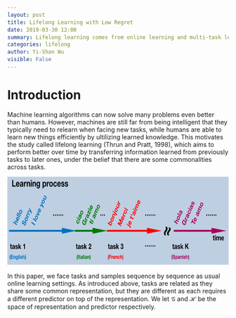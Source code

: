 ```yaml
---
layout: post
title: Lifelong Learning with Low Regret
date: 2019-03-30 12:00
summary: Lifelong learning comes from online learning and multi-task learning. We face tasks and samples sequence by sequence as usual online learning settings. However, there are more than one task which makes learning more difficult.
categories: lifelong
author: Yi-Shan Wu
visible: False
---
```


# Introduction

Machine learning algorithms can now solve many problems even better than humans. However, machines are still far from being intelligent that they typically need to relearn when facing new tasks, while humans are able to learn new things efficiently by ultilizing learned knowledge. This motivates the study called lifelong learning (Thrun and Pratt, 1998), which aims to perform better over time by transferring information learned from previously tasks to later ones, under the belief that there are some commonalities across tasks.

<center class="half">
  <img src="/images/lifelong/Lifelong.png" width="800" height="200" />
</center>

In this paper, we face tasks and samples sequence by sequence as usual online learning settings. As introduced above, tasks are related as they share some common representation, but they are different as each requires a different predictor on top of the representation. We let $\mathcal{G}$ and $\mathcal{H}$ be the space of representation and predictor respectively.
